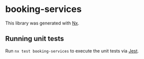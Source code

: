 # booking-services

This library was generated with [Nx](https://nx.dev).

## Running unit tests

Run `nx test booking-services` to execute the unit tests via [Jest](https://jestjs.io).

